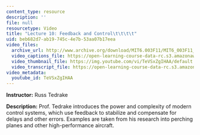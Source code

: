 ```yaml
---
content_type: resource
description: ''
file: null
resourcetype: Video
title: "Lecture 10: Feedback and Control\t\t\t\t"
uid: beb682d7-ab19-745c-4e7b-53aa07b17eea
video_files:
  archive_url: http://www.archive.org/download/MIT6.003F11/MIT6_003F11_lec10_300k.mp4
  video_captions_file: https://open-learning-course-data-rc.s3.amazonaws.com/6-003-signals-and-systems-fall-2011/cf8408c0972e54cf9136afdf7e5003a8_TeVSxZgIHAA.vtt
  video_thumbnail_file: https://img.youtube.com/vi/TeVSxZgIHAA/default.jpg
  video_transcript_file: https://open-learning-course-data-rc.s3.amazonaws.com/6-003-signals-and-systems-fall-2011/fbdac274e8d193bc22c47d1be02e6746_TeVSxZgIHAA.pdf
video_metadata:
  youtube_id: TeVSxZgIHAA
---
```


**Instructor:** Russ Tedrake

**Description:** Prof. Tedrake introduces the power and complexity of modern control systems, which use feedback to stabilize and compensate for delays and other errors. Examples are taken from his research into perching planes and other high-performance aircraft.